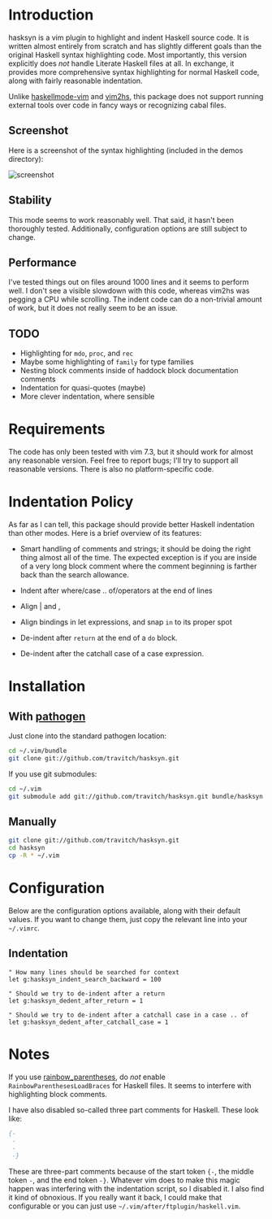 # Introduction

hasksyn is a vim plugin to highlight and indent Haskell source code.  It is
written almost entirely from scratch and has slightly different goals than the
original Haskell syntax highlighting code.  Most importantly, this version 
explicitly does _not_ handle Literate Haskell files at all.  In exchange, it
provides more comprehensive syntax highlighting for normal Haskell code, along
with fairly reasonable indentation.

Unlike [haskellmode-vim](http://projects.haskell.org/haskellmode-vim/) and
[vim2hs](https://github.com/dag/vim2hs), this package does not support running
external tools over code in fancy ways or recognizing cabal files.

## Screenshot

Here is a screenshot of the syntax highlighting (included in the demos
directory):

![screenshot](https://github.com/travitch/hasksyn/blob/master/demos/test1.png "Sample screenshot")

## Stability

This mode seems to work reasonably well.  That said, it hasn't been thoroughly
tested.  Additionally, configuration options are still subject to change.

## Performance

I've tested things out on files around 1000 lines and it seems to perform well.
I don't see a visible slowdown with this code, whereas vim2hs was pegging a CPU
while scrolling.  The indent code can do a non-trivial amount of work, but it
does not really seem to be an issue.

## TODO

 * Highlighting for `mdo`, `proc`, and `rec`
 * Maybe some highlighting of `family` for type families
 * Nesting block comments inside of haddock block documentation comments
 * Indentation for quasi-quotes (maybe)
 * More clever indentation, where sensible

# Requirements

The code has only been tested with vim 7.3, but it should work for almost any
reasonable version.  Feel free to report bugs; I'll try to support all
reasonable versions.  There is also no platform-specific code.

# Indentation Policy

As far as I can tell, this package should provide better Haskell indentation
than other modes.  Here is a brief overview of its features:

 * Smart handling of comments and strings; it should be doing the right thing
   almost all of the time.  The expected exception is if you are inside of a 
   very long block comment where the comment beginning is farther back than
   the search allowance.

 * Indent after where/case .. of/operators at the end of lines

 * Align | and ,

 * Align bindings in let expressions, and snap `in` to its proper spot

 * De-indent after `return` at the end of a `do` block.

 * De-indent after the catchall case of a case expression.

# Installation

## With [pathogen](https://github.com/tpope/vim-pathogen)

Just clone into the standard pathogen location:

```bash
cd ~/.vim/bundle
git clone git://github.com/travitch/hasksyn.git
```

If you use git submodules:

```bash
cd ~/.vim
git submodule add git://github.com/travitch/hasksyn.git bundle/hasksyn
```

## Manually

```bash
git clone git://github.com/travitch/hasksyn.git
cd hasksyn
cp -R * ~/.vim
```

# Configuration

Below are the configuration options available, along with their default values.
If you want to change them, just copy the relevant line into your `~/.vimrc`.

## Indentation

```
" How many lines should be searched for context
let g:hasksyn_indent_search_backward = 100

" Should we try to de-indent after a return
let g:hasksyn_dedent_after_return = 1

" Should we try to de-indent after a catchall case in a case .. of
let g:hasksyn_dedent_after_catchall_case = 1
```

# Notes

If you use [rainbow_parentheses](https://github.com/kien/rainbow_parentheses.vim),
do *not* enable `RainbowParenthesesLoadBraces` for Haskell files.  It seems to
interfere with highlighting block comments.

I have also disabled so-called three part comments for Haskell.  These
look like:

```haskell
{-
 -
 -
 -}
```

These are three-part comments because of the start token `{-`, the middle token
`-`, and the end token `-}`.  Whatever vim does to make this magic happen was
interfering with the indentation script, so I disabled it.  I also find it kind
of obnoxious.  If you really want it back, I could make that configurable or
you can just use `~/.vim/after/ftplugin/haskell.vim`.

